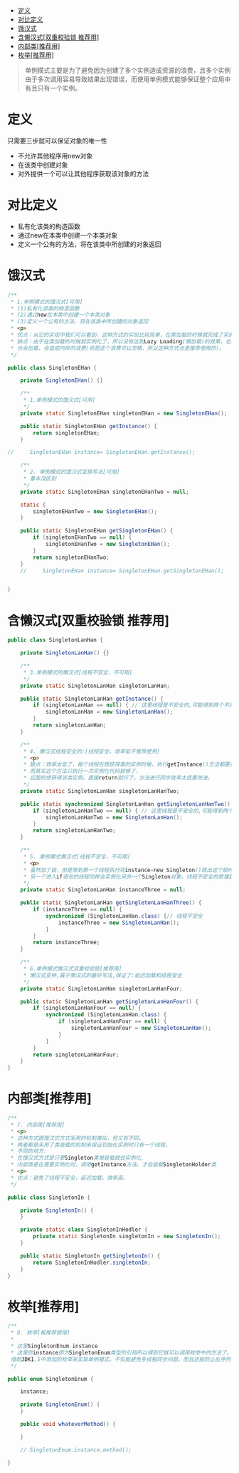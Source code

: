 
<!-- TOC -->

- [定义](#%E5%AE%9A%E4%B9%89)
- [对比定义](#%E5%AF%B9%E6%AF%94%E5%AE%9A%E4%B9%89)
- [饿汉式](#%E9%A5%BF%E6%B1%89%E5%BC%8F)
- [含懒汉式[双重校验锁 推荐用]](#%E5%90%AB%E6%87%92%E6%B1%89%E5%BC%8F%E5%8F%8C%E9%87%8D%E6%A0%A1%E9%AA%8C%E9%94%81-%E6%8E%A8%E8%8D%90%E7%94%A8)
- [内部类[推荐用]](#%E5%86%85%E9%83%A8%E7%B1%BB%E6%8E%A8%E8%8D%90%E7%94%A8)
- [枚举[推荐用]](#%E6%9E%9A%E4%B8%BE%E6%8E%A8%E8%8D%90%E7%94%A8)

<!-- /TOC -->

> 单例模式主要是为了避免因为创建了多个实例造成资源的浪费，且多个实例由于多次调用容易导致结果出现错误，而使用单例模式能够保证整个应用中有且只有一个实例。

# 定义
只需要三步就可以保证对象的唯一性
+ 不允许其他程序用new对象
+ 在该类中创建对象
+ 对外提供一个可以让其他程序获取该对象的方法

# 对比定义
+ 私有化该类的构造函数
+ 通过new在本类中创建一个本类对象
+ 定义一个公有的方法，将在该类中所创建的对象返回

# 饿汉式
```java
/**
 * 1.单例模式的饿汉式[可用]
 * (1)私有化该类的构造函数
 * (2)通过new在本类中创建一个本类对象
 * (3)定义一个公有的方法，将在该类中所创建的对象返回
 * <p>
 * 优点：从它的实现中我们可以看到，这种方式的实现比较简单，在类加载的时候就完成了实例化，避免了线程的同步问题。
 * 缺点：由于在类加载的时候就实例化了，所以没有达到Lazy Loading(懒加载)的效果，也就是说可能我没有用到这个实例，但是它
 * 也会加载，会造成内存的浪费(但是这个浪费可以忽略，所以这种方式也是推荐使用的)。
 */

public class SingletonEHan {

    private SingletonEHan() {}

    /**
     * 1.单例模式的饿汉式[可用]
     */
    private static SingletonEHan singletonEHan = new SingletonEHan();

    public static SingletonEHan getInstance() {
        return singletonEHan;
    }

//     SingletonEHan instance= SingletonEHan.getInstance();

    /**
     * 2. 单例模式的饿汉式变换写法[可用]
     * 基本没区别
     */
    private static SingletonEHan singletonEHanTwo = null;

    static {
        singletonEHanTwo = new SingletonEHan();
    }

    public static SingletonEHan getSingletonEHan() {
        if (singletonEHanTwo == null) {
            singletonEHanTwo = new SingletonEHan();
        }
        return singletonEHanTwo;
    }
    //     SingletonEHan instance= SingletonEHan.getSingletonEHan();


}
```

# 含懒汉式[双重校验锁 推荐用]
```java
public class SingletonLanHan {

    private SingletonLanHan() {}

    /**
     * 3.单例模式的懒汉式[线程不安全，不可用]
     */
    private static SingletonLanHan singletonLanHan;

    public static SingletonLanHan getInstance() {
        if (singletonLanHan == null) { // 这里线程是不安全的,可能得到两个不同的实例
            singletonLanHan = new SingletonLanHan();
        }
        return singletonLanHan;
    }

    /**
     * 4. 懒汉式线程安全的:[线程安全，效率低不推荐使用]
     * <p>
     * 缺点：效率太低了，每个线程在想获得类的实例时候，执行getInstance()方法都要进行同步。
     * 而其实这个方法只执行一次实例化代码就够了，
     * 后面的想获得该类实例，直接return就行了。方法进行同步效率太低要改进。
     */
    private static SingletonLanHan singletonLanHanTwo;

    public static synchronized SingletonLanHan getSingletonLanHanTwo() {
        if (singletonLanHanTwo == null) { // 这里线程是不安全的,可能得到两个不同的实例
            singletonLanHanTwo = new SingletonLanHan();
        }
        return singletonLanHanTwo;
    }

    /**
     * 5. 单例模式懒汉式[线程不安全，不可用]
     * <p>
     * 虽然加了锁，但是等到第一个线程执行完instance=new Singleton()跳出这个锁时，
     * 另一个进入if语句的线程同样会实例化另外一个Singleton对象，线程不安全的原理跟3类似。
     */
    private static SingletonLanHan instanceThree = null;

    public static SingletonLanHan getSingletonLanHanThree() {
        if (instanceThree == null) {
            synchronized (SingletonLanHan.class) {// 线程不安全
                instanceThree = new SingletonLanHan();
            }
        }
        return instanceThree;
    }

    /**
     * 6.单例模式懒汉式双重校验锁[推荐用]
     * 懒汉式变种,属于懒汉式的最好写法,保证了:延迟加载和线程安全
     */
    private static SingletonLanHan singletonLanHanFour;

    public static SingletonLanHan getSingletonLanHanFour() {
        if (singletonLanHanFour == null) {
            synchronized (SingletonLanHan.class) {
                if (singletonLanHanFour == null) {
                    singletonLanHanFour = new SingletonLanHan();
                }
            }
        }
        return singletonLanHanFour;
    }
}
```

# 内部类[推荐用]
```java
/**
 * 7. 内部类[推荐用]
 * <p>
 * 这种方式跟饿汉式方式采用的机制类似，但又有不同。
 * 两者都是采用了类装载的机制来保证初始化实例时只有一个线程。
 * 不同的地方:
 * 在饿汉式方式是只要Singleton类被装载就会实例化,
 * 内部类是在需要实例化时，调用getInstance方法，才会装载SingletonHolder类
 * <p>
 * 优点：避免了线程不安全，延迟加载，效率高。
 */

public class SingletonIn {

    private SingletonIn() {
    }

    private static class SingletonInHodler {
        private static SingletonIn singletonIn = new SingletonIn();
    }

    public static SingletonIn getSingletonIn() {
        return SingletonInHodler.singletonIn;
    }
}

```

# 枚举[推荐用]
```java
/**
 * 8. 枚举[极推荐使用]
 *
 * 这里SingletonEnum.instance
 * 这里的instance即为SingletonEnum类型的引用所以得到它就可以调用枚举中的方法了。
 借助JDK1.5中添加的枚举来实现单例模式。不仅能避免多线程同步问题，而且还能防止反序列化重新创建新的对象
 */

public enum SingletonEnum {

    instance;

    private SingletonEnum() {
    }

    public void whateverMethod() {

    }

    // SingletonEnum.instance.method();

}

```